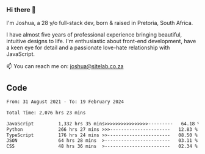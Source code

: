 ### Hi there 👋

I'm Joshua, a 28 y/o full-stack dev, born & raised in Pretoria, South Africa. 

I have almost five years of professional experience bringing beautiful, intuitive designs to life. I'm enthusiastic about front-end development, have a keen eye for detail and a passionate love-hate relationship with JavaScript.

📫 You can reach me on: joshua@sitelab.co.za

## **Code**

<!--START_SECTION:waka-->

```txt
From: 31 August 2021 - To: 19 February 2024

Total Time: 2,076 hrs 23 mins

JavaScript         1,332 hrs 35 mins>>>>>>>>>>>>>>>>---------   64.18 %
Python             266 hrs 27 mins >>>----------------------   12.83 %
TypeScript         176 hrs 24 mins >>-----------------------   08.50 %
JSON               64 hrs 28 mins  >------------------------   03.11 %
CSS                48 hrs 36 mins  >------------------------   02.34 %
```

<!--END_SECTION:waka-->
